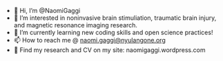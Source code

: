 - 👋 Hi, I’m @NaomiGaggi
- 👀 I’m interested in noninvasive brain stimuliation, traumatic brain injury, and magnetic resonance imaging research.
- 🌱 I’m currently learning new coding skills and open science practices!
- 📫 How to reach me @ naomi.gaggi@nyulangone.org
- 🧠 Find my research and CV on my site: naomigaggi.wordpress.com

<!---
NaomiGaggi/NaomiGaggi is a ✨ special ✨ repository because its `README.md` (this file) appears on your GitHub profile.
You can click the Preview link to take a look at your changes.
--->
